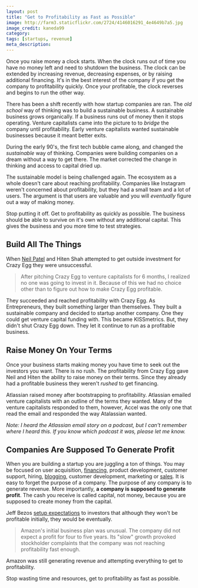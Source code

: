 ```yaml
---
layout: post
title: "Get to Profitability as Fast as Possible"
image: http://farm3.staticflickr.com/2724/4146016291_4e4649b7a5.jpg
image_credit: kaneda99
category: 
tags: [startups, revenue]
meta_description: 
---
```


Once you raise money a clock starts. When the clock runs out of time you have no money left and need to shutdown the business. The clock can be extended by increasing revenue, decreasing expenses, or by raising additional financing. It's in the best interest of the company if you get the company to profitability quickly. Once your profitable, the clock reverses and begins to run the other way.

There has been a shift recently with how startup companies are ran. The _old school_ way of thinking was to build a sustainable business. A sustainable business grows organically. If a business runs out of money then it stops operating. Venture capitalists came into the picture to to _bridge_ the company until profitability. Early venture capitalists wanted sustainable businesses because it meant better exits.

During the early 90's, the first tech bubble came along, and changed the _sustainable_ way of thinking. Companies were building companies on a dream without a way to get there. The market corrected the change in thinking and access to capital dried up. 

The sustainable model is being challenged again. The ecosystem as a whole doesn't care about reaching profitability. Companies like Instagram weren't concerned about profitability, but they had a small team and a lot of users. The argument is that users are valuable and you will _eventually_ figure out a way of making money. 

Stop putting it off. Get to profitability as quickly as possible. The business should be able to survive on it's own without any additional capital. This gives the business and you more time to test strategies.

## Build All The Things
When [Neil Patel][1] and Hiten Shah attempted to get outside investment for Crazy Egg they were unsuccessful.

> After pitching Crazy Egg to venture capitalists for 6 months, I realized no one was going to invest in it. Because of this we had no choice other than to figure out how to make Crazy Egg profitable.

They succeeded and reached profitability with Crazy Egg. As Entrepreneurs, they built something larger than themselves. They built a sustainable company and decided to startup another company. One they could get venture capital funding with. This became KISSmetrics. But, they didn't shut Crazy Egg down. They let it continue to run as a profitable business.

## Raise Money On Your Terms
Once your business starts making money you have time to seek out the investors you want. There is no rush. The profitability from Crazy Egg gave Neil and Hiten the ability to raise money on their terms. Since they already had a profitable business they weren't _rushed_ to get financing.

Atlassian raised money after bootstrapping to profitability. Atlassian emailed venture capitalists with an outline of the terms they wanted. Many of the venture capitalists responded to them, however, Accel was the only one that read the email and responded the way Atalassian wanted.

_Note: I heard the Atlassian email story on a podcast, but I can't remember where I heard this. If you know which podcast it was, please let me know._

## Companies Are Supposed To Generate Profit
When you are building a startup you are juggling a ton of things. You may be focused on user acquisition, [financing][3], product development, customer support, hiring, [blogging][4], customer development, marketing or [sales][5]. It is easy to forget the purpose of a company. The purpose of any company is to generate revenue. More importantly, __a company is supposed to generate profit__. The cash you receive is called capital, not money, because you are supposed to create money from the capital.

Jeff Bezos [setup expectations][2] to investors that although they won't be profitable initially, they would be eventually.

> Amazon's initial business plan was unusual. The company did not expect a profit for four to five years. Its "slow" growth provoked stockholder complaints that the company was not reaching profitability fast enough.

Amazon was still generating revenue and attempting everything to get to profitability. 

Stop wasting time and resources, get to profitability as fast as possible.

[1]: http://www.quicksprout.com/about/ "Neil Patel Bio"
[2]: http://en.wikipedia.org/wiki/Amazon.com
[3]: /2012/08/raising-a-seed-round-a-step-by-step-guide/
[4]: /2012/10/a-blog-is-a-startup/
[5]: /2012/09/increasing-revenues-beyond-initial-sales/